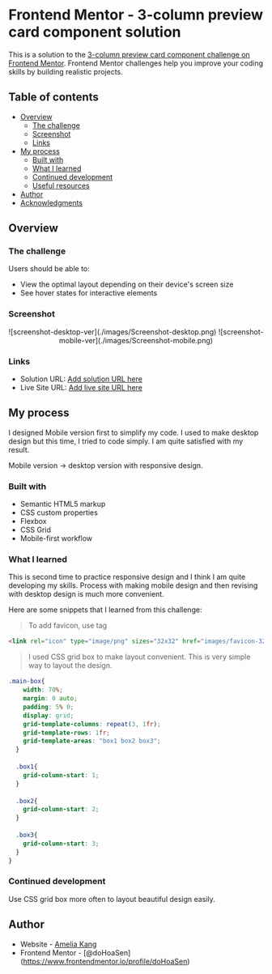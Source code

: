 # Frontend Mentor - 3-column preview card component solution

This is a solution to the [3-column preview card component challenge on Frontend Mentor](https://www.frontendmentor.io/challenges/3column-preview-card-component-pH92eAR2-). Frontend Mentor challenges help you improve your coding skills by building realistic projects. 

## Table of contents

- [Overview](#overview)
  - [The challenge](#the-challenge)
  - [Screenshot](#screenshot)
  - [Links](#links)
- [My process](#my-process)
  - [Built with](#built-with)
  - [What I learned](#what-i-learned)
  - [Continued development](#continued-development)
  - [Useful resources](#useful-resources)
- [Author](#author)
- [Acknowledgments](#acknowledgments)


## Overview

### The challenge

Users should be able to:

- View the optimal layout depending on their device's screen size
- See hover states for interactive elements

### Screenshot
<center>
![screenshot-desktop-ver](./images/Screenshot-desktop.png)
![screenshot-mobile-ver](./images/Screenshot-mobile.png)
</center>


### Links

- Solution URL: [Add solution URL here](https://your-solution-url.com)
- Live Site URL: [Add live site URL here](https://your-live-site-url.com)

## My process
I designed Mobile version first to simplify my code. I used to make desktop design but this time, I tried to code simply. I am quite satisfied with my result. 

Mobile version -> desktop version with responsive design.


### Built with

- Semantic HTML5 markup
- CSS custom properties
- Flexbox
- CSS Grid
- Mobile-first workflow


### What I learned

 This is second time to practice responsive design and I think I am quite developing my skills. Process with making mobile design and then revising with desktop design is much more convenient.

Here are some snippets that I learned from this challenge:

>To add favicon, use <link>tag

```html
<link rel="icon" type="image/png" sizes="32x32" href="images/favicon-32x32.png">
```
>I used CSS grid box to make layout convenient. This is very simple way to layout the design.

```css
.main-box{
    width: 70%;
    margin: 0 auto;
    padding: 5% 0;
    display: grid;
    grid-template-columns: repeat(3, 1fr);
    grid-template-rows: 1fr;
    grid-template-areas: "box1 box2 box3";
  }

  .box1{
    grid-column-start: 1;
  }

  .box2{
    grid-column-start: 2;
  }

  .box3{
    grid-column-start: 3;
  }
}
```



### Continued development

Use CSS grid box more often to layout beautiful design easily.



## Author

- Website - [Amelia Kang](https://www.your-site.com)
- Frontend Mentor - [@doHoaSen]
(https://www.frontendmentor.io/profile/doHoaSen)



